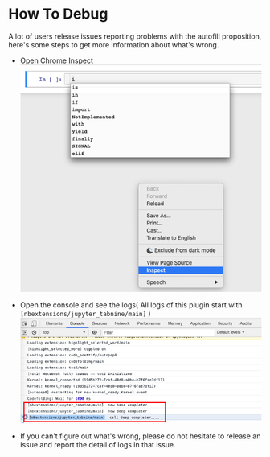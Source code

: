 # How To Debug

A lot of users release issues reporting problems with the autofill proposition, here's some steps to get more information about what's wrong.

* Open Chrome Inspect
    ![Chrome Inspect](images/chrome-inspect.png)

* Open the console and see the logs( All logs of this plugin start with `[nbextensions/jupyter_tabnine/main]` )
    ![Chrome Console](images/chrome-console.png)

* If you can't figure out what's wrong, please do not hesitate to release an issue and report the detail of logs in that issue.